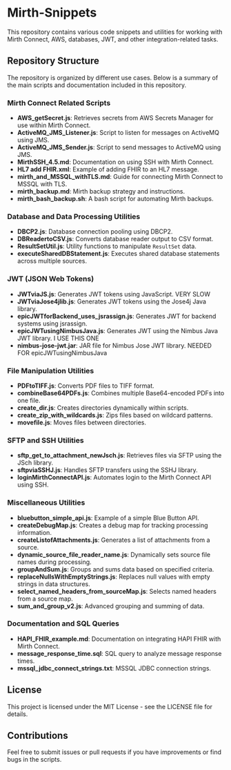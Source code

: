 
# Mirth-Snippets

This repository contains various code snippets and utilities for working with Mirth Connect, AWS, databases, JWT, and other integration-related tasks.

## Repository Structure

The repository is organized by different use cases. Below is a summary of the main scripts and documentation included in this repository.

### Mirth Connect Related Scripts
- **AWS_getSecret.js**: Retrieves secrets from AWS Secrets Manager for use within Mirth Connect.
- **ActiveMQ_JMS_Listener.js**: Script to listen for messages on ActiveMQ using JMS.
- **ActiveMQ_JMS_Sender.js**: Script to send messages to ActiveMQ using JMS.
- **MirthSSH_4.5.md**: Documentation on using SSH with Mirth Connect.
- **HL7 add FHIR.xml**: Example of adding FHIR to an HL7 message.
- **mirth_and_MSSQL_withTLS.md**: Guide for connecting Mirth Connect to MSSQL with TLS.
- **mirth_backup.md**: Mirth backup strategy and instructions.
- **mirth_bash_backup.sh**: A bash script for automating Mirth backups.

### Database and Data Processing Utilities
- **DBCP2.js**: Database connection pooling using DBCP2.
- **DBReadertoCSV.js**: Converts database reader output to CSV format.
- **ResultSetUtil.js**: Utility functions to manipulate `ResultSet` data.
- **executeSharedDBStatement.js**: Executes shared database statements across multiple sources.

### JWT (JSON Web Tokens)
- **JWTviaJS.js**: Generates JWT tokens using JavaScript.  VERY SLOW
- **JWTviaJose4jlib.js**: Generates JWT tokens using the Jose4j Java library. 
- **epicJWTforBackend_uses_jsrassign.js**: Generates JWT for backend systems using jsrassign.
- **epicJWTusingNimbusJava.js**: Generates JWT using the Nimbus Java JWT library.   I USE THIS ONE
- **nimbus-jose-jwt.jar**: JAR file for Nimbus Jose JWT library.  NEEDED FOR epicJWTusingNimbusJava

### File Manipulation Utilities
- **PDFtoTIFF.js**: Converts PDF files to TIFF format.
- **combineBase64PDFs.js**: Combines multiple Base64-encoded PDFs into one file.
- **create_dir.js**: Creates directories dynamically within scripts.
- **create_zip_with_wildcards.js**: Zips files based on wildcard patterns.
- **movefile.js**: Moves files between directories.

### SFTP and SSH Utilities
- **sftp_get_to_attachment_newJsch.js**: Retrieves files via SFTP using the JSch library.
- **sftpviaSSHJ.js**: Handles SFTP transfers using the SSHJ library.
- **loginMirthConnectAPI.js**: Automates login to the Mirth Connect API using SSH.

### Miscellaneous Utilities
- **bluebutton_simple_api.js**: Example of a simple Blue Button API.
- **createDebugMap.js**: Creates a debug map for tracking processing information.
- **createListofAttachments.js**: Generates a list of attachments from a source.
- **dynamic_source_file_reader_name.js**: Dynamically sets source file names during processing.
- **groupAndSum.js**: Groups and sums data based on specified criteria.
- **replaceNullsWithEmptyStrings.js**: Replaces null values with empty strings in data structures.
- **select_named_headers_from_sourceMap.js**: Selects named headers from a source map.
- **sum_and_group_v2.js**: Advanced grouping and summing of data.

### Documentation and SQL Queries
- **HAPI_FHIR_example.md**: Documentation on integrating HAPI FHIR with Mirth Connect.
- **message_response_time.sql**: SQL query to analyze message response times.
- **mssql_jdbc_connect_strings.txt**: MSSQL JDBC connection strings.

## License
This project is licensed under the MIT License - see the LICENSE file for details.

## Contributions
Feel free to submit issues or pull requests if you have improvements or find bugs in the scripts.
